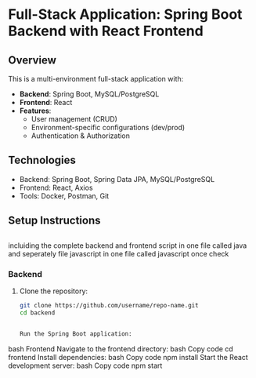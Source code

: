  # Full-Stack Application: Spring Boot Backend with React Frontend

## Overview
This is a multi-environment full-stack application with:
- **Backend**: Spring Boot, MySQL/PostgreSQL
- **Frontend**: React
- **Features**:
  - User management (CRUD)
  - Environment-specific configurations (dev/prod)
  - Authentication & Authorization

## Technologies
- Backend: Spring Boot, Spring Data JPA, MySQL/PostgreSQL
- Frontend: React, Axios
- Tools: Docker, Postman, Git

## Setup Instructions


## 
incluiding the complete backend and frontend script in one file called java and seperately file javascript in one file called javascript once check
### Backend
1. Clone the repository:
   ```bash
   git clone https://github.com/username/repo-name.git
   cd backend


   Run the Spring Boot application:
bash
Frontend
Navigate to the frontend directory:
bash
Copy code
cd frontend
Install dependencies:
bash
Copy code
npm install
Start the React development server:
bash
Copy code
npm start
